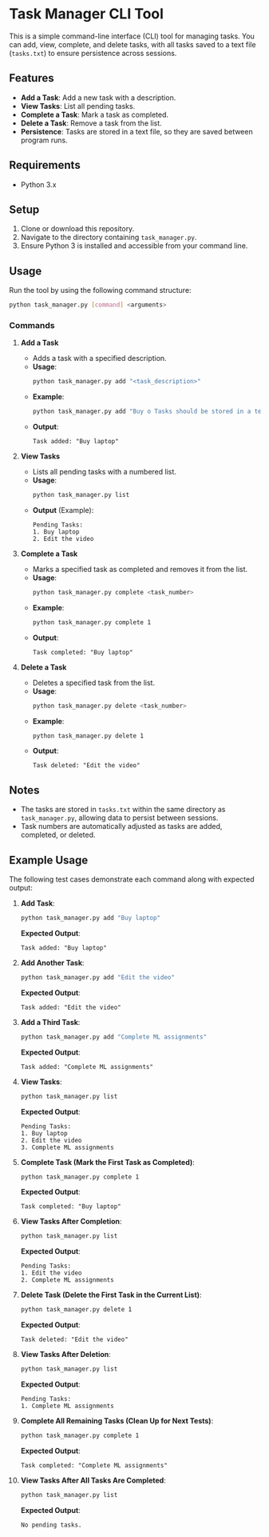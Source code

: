 
# Task Manager CLI Tool

This is a simple command-line interface (CLI) tool for managing tasks. You can add, view, complete, and delete tasks, with all tasks saved to a text file (`tasks.txt`) to ensure persistence across sessions.

## Features

- **Add a Task**: Add a new task with a description.
- **View Tasks**: List all pending tasks.
- **Complete a Task**: Mark a task as completed.
- **Delete a Task**: Remove a task from the list.
- **Persistence**: Tasks are stored in a text file, so they are saved between program runs.

## Requirements

- Python 3.x

## Setup

1. Clone or download this repository.
2. Navigate to the directory containing `task_manager.py`.
3. Ensure Python 3 is installed and accessible from your command line.

## Usage

Run the tool by using the following command structure:
```bash
python task_manager.py [command] <arguments>
```

### Commands

1. **Add a Task**
   - Adds a task with a specified description.
   - **Usage**:
     ```bash
     python task_manager.py add "<task_description>"
     ```
   - **Example**:
     ```bash
     python task_manager.py add "Buy o Tasks should be stored in a text file, so they are saved between program runs."
     ```
   - **Output**:
     ```
     Task added: "Buy laptop"
     ```

2. **View Tasks**
   - Lists all pending tasks with a numbered list.
   - **Usage**:
     ```bash
     python task_manager.py list
     ```
   - **Output** (Example):
     ```
     Pending Tasks:
     1. Buy laptop
     2. Edit the video
     ```

3. **Complete a Task**
   - Marks a specified task as completed and removes it from the list.
   - **Usage**:
     ```bash
     python task_manager.py complete <task_number>
     ```
   - **Example**:
     ```bash
     python task_manager.py complete 1
     ```
   - **Output**:
     ```
     Task completed: "Buy laptop"
     ```

4. **Delete a Task**
   - Deletes a specified task from the list.
   - **Usage**:
     ```bash
     python task_manager.py delete <task_number>
     ```
   - **Example**:
     ```bash
     python task_manager.py delete 1
     ```
   - **Output**:
     ```
     Task deleted: "Edit the video"
     ```

## Notes

- The tasks are stored in `tasks.txt` within the same directory as `task_manager.py`, allowing data to persist between sessions.
- Task numbers are automatically adjusted as tasks are added, completed, or deleted.

## Example Usage


The following test cases demonstrate each command along with expected output:

1. **Add Task**:
   ```bash
   python task_manager.py add "Buy laptop"
   ```
   **Expected Output**:
   ```
   Task added: "Buy laptop"
   ```

2. **Add Another Task**:
   ```bash
   python task_manager.py add "Edit the video"
   ```
   **Expected Output**:
   ```
   Task added: "Edit the video"
   ```

3. **Add a Third Task**:
   ```bash
   python task_manager.py add "Complete ML assignments"
   ```
   **Expected Output**:
   ```
   Task added: "Complete ML assignments"
   ```

4. **View Tasks**:
   ```bash
   python task_manager.py list
   ```
   **Expected Output**:
   ```
   Pending Tasks:
   1. Buy laptop
   2. Edit the video
   3. Complete ML assignments
   ```

5. **Complete Task (Mark the First Task as Completed)**:
   ```bash
   python task_manager.py complete 1
   ```
   **Expected Output**:
   ```
   Task completed: "Buy laptop"
   ```

6. **View Tasks After Completion**:
   ```bash
   python task_manager.py list
   ```
   **Expected Output**:
   ```
   Pending Tasks:
   1. Edit the video
   2. Complete ML assignments
   ```

7. **Delete Task (Delete the First Task in the Current List)**:
   ```bash
   python task_manager.py delete 1
   ```
   **Expected Output**:
   ```
   Task deleted: "Edit the video"
   ```

8. **View Tasks After Deletion**:
   ```bash
   python task_manager.py list
   ```
   **Expected Output**:
   ```
   Pending Tasks:
   1. Complete ML assignments
   ```

9. **Complete All Remaining Tasks (Clean Up for Next Tests)**:
   ```bash
   python task_manager.py complete 1
   ```
   **Expected Output**:
   ```
   Task completed: "Complete ML assignments"
   ```

10. **View Tasks After All Tasks Are Completed**:
    ```bash
    python task_manager.py list
    ```
    **Expected Output**:
    ```
    No pending tasks.
    ```


